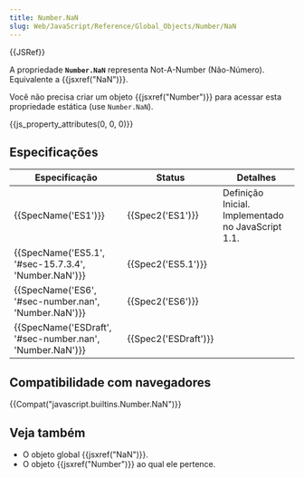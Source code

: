```yaml
---
title: Number.NaN
slug: Web/JavaScript/Reference/Global_Objects/Number/NaN
---
```


{{JSRef}}

A propriedade **`Number.NaN`** representa Not-A-Number (Não-Número). Equivalente a {{jsxref("NaN")}}.

Você não precisa criar um objeto {{jsxref("Number")}} para acessar esta propriedade estática (use `Number.NaN`).

{{js_property_attributes(0, 0, 0)}}

## Especificações

| Especificação                                                                | Status                       | Detalhes                                           |
| ---------------------------------------------------------------------------- | ---------------------------- | -------------------------------------------------- |
| {{SpecName('ES1')}}                                                     | {{Spec2('ES1')}}         | Definição Inicial. Implementado no JavaScript 1.1. |
| {{SpecName('ES5.1', '#sec-15.7.3.4', 'Number.NaN')}}         | {{Spec2('ES5.1')}}     |                                                    |
| {{SpecName('ES6', '#sec-number.nan', 'Number.NaN')}}         | {{Spec2('ES6')}}         |                                                    |
| {{SpecName('ESDraft', '#sec-number.nan', 'Number.NaN')}} | {{Spec2('ESDraft')}} |                                                    |

## Compatibilidade com navegadores

{{Compat("javascript.builtins.Number.NaN")}}

## Veja também

- O objeto global {{jsxref("NaN")}}.
- O objeto {{jsxref("Number")}} ao qual ele pertence.
